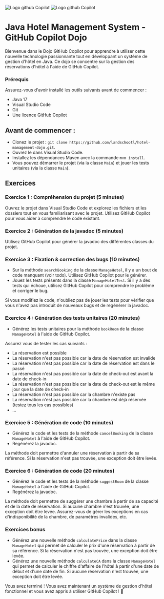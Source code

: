 ![Logo github Copilot](https://miro.medium.com/v2/resize:fit:100/0*oRRpMJ9XqkRnYLhW.png)
![Logo github Copilot](https://miro.medium.com/v2/resize:fit:180/1*_PxenCnInwfF8Syr0D4UaA.png)

# Java Hotel Management System - GitHub Copilot Dojo
Bienvenue dans le Dojo GitHub Copilot pour apprendre à utiliser cette nouvelle technologie passionnante tout en développant un système de gestion d'hôtel en Java. Ce dojo se concentre sur la gestion des réservations d'hôtel à l'aide de GitHub Copilot.

### Prérequis
Assurez-vous d'avoir installé les outils suivants avant de commencer :

* Java 17
* Visual Studio Code
* Git
* Une licence GitHub Copilot

## Avant de commencer :
* Clonez le projet : `git clone https://github.com/landschootl/hotel-management-dojo.git`.
* Ouvrez le dans Visual Studio Code.
* Installez les dépendances Maven avec la commande `mvn install`.
* Vous pouvez démarrer le projet (via la classe `Main`) et jouer les tests unitaires (via la classe `Main`).

## Exercices

### Exercice 1 : Compréhension du projet (5 minutes)
Ouvrez le projet dans Visual Studio Code et explorez les fichiers et les dossiers tout en vous familiarisant avec le projet.
Utilisez GitHub Copilot pour vous aider à comprendre le code existant.

### Exercice 2 : Génération de la javadoc (5 minutes)
Utilisez GitHub Copilot pour générer la javadoc des différentes classes du projet.

### Exercice 3 : Fixation & correction des bugs (10 minutes)
* Sur la méthode `searchBooking` de la classe `ManageHotel`, il y a un bout de code manquant (voir todo). Utilisez GitHub Copilot pour le générer.
* Jouez les tests présents dans la classe `ManageHotelTest`. Si il y a des tests qui échoue, utilisez GitHub Copilot pour comprendre le problème et corriger le bug.

Si vous modifiez le code, n'oubliez pas de jouer les tests pour vérifier que vous n'avez pas introduit de nouveaux bugs et de regénérer la javadoc.

### Exercice 4 : Génération des tests unitaires (20 minutes)
* Générez les tests unitaires pour la méthode `bookRoom` de la classe `ManageHotel` à l'aide de GitHub Copilot. 
 
Assurez vous de tester les cas suivants :
* La réservation est possible
* La réservation n'est pas possible car la date de réservation est invalide
* La réservation n'est pas possible car la date de réservation est dans le passé
* La réservation n'est pas possible car la date de check-out est avant la date de check-in
* La réservation n'est pas possible car la date de check-out est le même jour que la date de check-in
* La réservation n'est pas possible car la chambre n'existe pas
* La réservation n'est pas possible car la chambre est déjà réservée (testez tous les cas possibles)
* ...

### Exercice 5 : Génération de code (10 minutes)
* Générez le code et les tests de la méthode `cancelBooking` de la classe `ManageHotel` à l'aide de GitHub Copilot.
* Regénérez la javadoc.

La méthode doit permettre d'annuler une réservation à partir de sa référence. Si la réservation n'est pas trouvée, une exception doit être levée.

### Exercice 6 : Génération de code (20 minutes)
* Générez le code et les tests de la méthode `suggestRoom` de la classe `ManageHotel` à l'aide de GitHub Copilot.
* Regénérez la javadoc.

La méthode doit permettre de suggérer une chambre à partir de sa capacité et de la date de réservation. Si aucune chambre n'est trouvée, une exception doit être levée.
Assurez-vous de gérer les exceptions en cas d'indisponibilité de la chambre, de paramètres invalides, etc.

### Exercices bonus
* Générez une nouvelle méthode `calculatePrice` dans la classe `ManageHotel` qui permet de calculer le prix d'une réservation à partir de sa référence. Si la réservation n'est pas trouvée, une exception doit être levée.
* Générez une nouvelle méthode `calculateCA` dans la classe `ManageHotel` qui permet de calculer le chiffre d'affaire de l'hôtel à partir d'une date de début et d'une date de fin. Si aucune réservation n'est trouvée, une exception doit être levée.

Vous avez terminé ! Vous avez maintenant un système de gestion d'hôtel fonctionnel et vous avez appris à utiliser GitHub Copilot ! 🚀
